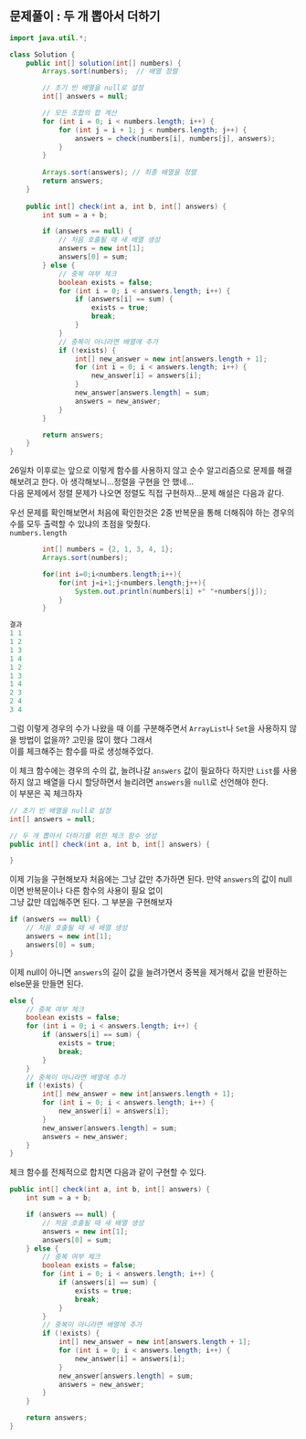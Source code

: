 ## 문제풀이 : 두 개 뽑아서 더하기
```java
import java.util.*;

class Solution {
    public int[] solution(int[] numbers) {
        Arrays.sort(numbers);  // 배열 정렬

        // 초기 빈 배열을 null로 설정
        int[] answers = null;

        // 모든 조합의 합 계산
        for (int i = 0; i < numbers.length; i++) {
            for (int j = i + 1; j < numbers.length; j++) {
                answers = check(numbers[i], numbers[j], answers);
            }
        }
        
        Arrays.sort(answers); // 최종 배열을 정렬
        return answers;
    }
    
    public int[] check(int a, int b, int[] answers) {
        int sum = a + b;

        if (answers == null) {
            // 처음 호출될 때 새 배열 생성
            answers = new int[1];
            answers[0] = sum;
        } else {
            // 중복 여부 체크
            boolean exists = false;
            for (int i = 0; i < answers.length; i++) {
                if (answers[i] == sum) {
                    exists = true;
                    break;
                }
            }
            // 중복이 아니라면 배열에 추가
            if (!exists) {
                int[] new_answer = new int[answers.length + 1];
                for (int i = 0; i < answers.length; i++) {
                    new_answer[i] = answers[i];
                }
                new_answer[answers.length] = sum;
                answers = new_answer;
            }
        }

        return answers;
    }
}
```

26일차 이후로는 앞으로 이렇게 함수를 사용하지 않고 순수 알고리즘으로 문제를 해결해보려고 한다. 아 생각해보니...정렬을 구현을 안 했네...  
다음 문제에서 정렬 문제가 나오면 정렬도 직접 구현하자...문제 해설은 다음과 같다.

우선 문제를 확인해보면서 처음에 확인한것은 2중 반복문을 통해 더해줘야 하는 경우의 수를 모두 출력할 수 있냐의 초점을 맞췄다.  
`numbers.length`
```java
        int[] numbers = {2, 1, 3, 4, 1};
        Arrays.sort(numbers);

        for(int i=0;i<numbers.length;i++){
            for(int j=i+1;j<numbers.length;j++){
                System.out.println(numbers[i] +" "+numbers[j]);
            }
        }

결과
1 1
1 2
1 3
1 4
1 2
1 3
1 4
2 3
2 4
3 4
```

그럼 이렇게 경우의 수가 나왔을 때 이를 구분해주면서 `ArrayList`나 `Set`을 사용하지 않을 방법이 없을까? 고민을 많이 했다 그래서  
이를 체크해주는 함수를 따로 생성해주었다.

이 체크 함수에는 경우의 수의 값, 늘려나갈 `answers` 값이 필요하다 하지만 `List`를 사용하지 않고 배열을 다시 할당하면서 늘리려면 `answers`을 `null`로 선언해야 한다.  
이 부분은 꼭 체크하자
```java
// 초기 빈 배열을 null로 설정
int[] answers = null;

// 두 개 뽑아서 더하기를 위한 체크 함수 생성
public int[] check(int a, int b, int[] answers) {

}
```

이제 기능을 구현해보자 처음에는 그냥 값만 추가하면 된다. 만약 `answers`의 값이 null이면 반복문이나 다른 함수의 사용이 필요 없이  
그냥 값만 데입해주면 된다. 그 부분을 구현해보자

```java
if (answers == null) {
    // 처음 호출될 때 새 배열 생성
    answers = new int[1];
    answers[0] = sum;
}
```

이제 null이 아니면 `answers`의 길이 값을 늘려가면서 중복을 제거해서 값을 반환하는 else문을 만들면 된다.
```java
else {
    // 중복 여부 체크
    boolean exists = false;
    for (int i = 0; i < answers.length; i++) {
        if (answers[i] == sum) {
            exists = true;
            break;
        }
    }
    // 중복이 아니라면 배열에 추가
    if (!exists) {
        int[] new_answer = new int[answers.length + 1];
        for (int i = 0; i < answers.length; i++) {
            new_answer[i] = answers[i];
        }
        new_answer[answers.length] = sum;
        answers = new_answer;
    }
}
```

체크 함수를 전체적으로 합치면 다음과 같이 구현할 수 있다.

```java
public int[] check(int a, int b, int[] answers) {
    int sum = a + b;

    if (answers == null) {
        // 처음 호출될 때 새 배열 생성
        answers = new int[1];
        answers[0] = sum;
    } else {
        // 중복 여부 체크
        boolean exists = false;
        for (int i = 0; i < answers.length; i++) {
            if (answers[i] == sum) {
                exists = true;
                break;
            }
        }
        // 중복이 아니라면 배열에 추가
        if (!exists) {
            int[] new_answer = new int[answers.length + 1];
            for (int i = 0; i < answers.length; i++) {
                new_answer[i] = answers[i];
            }
            new_answer[answers.length] = sum;
            answers = new_answer;
        }
    }

    return answers;
}
```